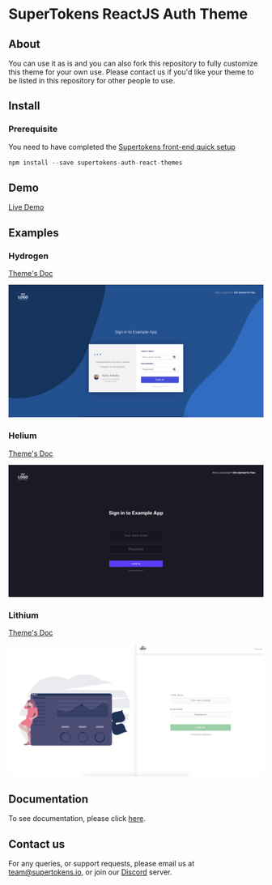 

# SuperTokens ReactJS Auth Theme

## About

You can use it as is and you can also fork this repository to fully customize this theme for your own use. 
Please contact us if you'd like your theme to be listed in this repository for other people to use.

## Install

### Prerequisite

You need to have completed the [Supertokens front-end quick setup]()

```js
npm install --save supertokens-auth-react-themes
```
## Demo

[Live Demo](http://supertokens-auth-react-theme.surge.sh/)
## Examples
### Hydrogen

[Theme's Doc](https://github.com/NkxxkN/supertokens-auth-react-themes/blob/main/docs/Hydrogen.md)

![Screenshot 1](https://raw.githubusercontent.com/NkxxkN/supertokens-auth-react-themes/main/assets/hydrogen/screenshot1.png?raw=true)


### Helium

[Theme's Doc](https://github.com/NkxxkN/supertokens-auth-react-themes/blob/main/docs/Helium.md)

![Screenshot 1](https://raw.githubusercontent.com/NkxxkN/supertokens-auth-react-themes/main/assets/helium/screenshot1.png?raw=true)

### Lithium

[Theme's Doc](https://github.com/NkxxkN/supertokens-auth-react-themes/blob/main/docs/Lithium.md)

![Screenshot 1](https://raw.githubusercontent.com/NkxxkN/supertokens-auth-react-themes/main/assets/lithium/screenshot1.png?raw=true)

## Documentation
To see documentation, please click [here](https://supertokens.io/docs/auth-react/installation).

## Contact us
For any queries, or support requests, please email us at team@supertokens.io, or join our [Discord](supertokens.io/discord) server.
